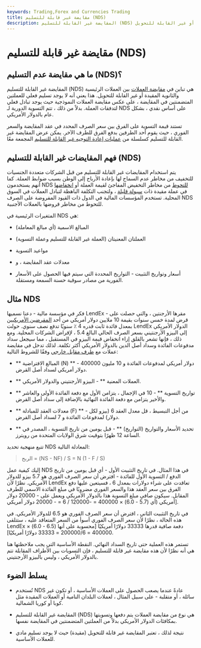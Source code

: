 ```yaml
---
keywords: Trading,Forex and Currencies Trading
title: مقايضة غير قابلة للتسليم (NDS)
description: المقايضة غير القابلة للتسليم (NDS) هي مقايضة العملات بين العملات الرئيسية والثانوية المقيدة أو غير القابلة للتحويل.
---
```


# مقايضة غير قابلة للتسليم (NDS)
## ما هي مقايضة عدم التسليم (NDS)؟

المقايضة غير القابلة للتسليم (NDS) هي تباين في [مقايضة العملات](/currencyswap) بين العملات الرئيسية والثانوية المقيدة أو غير القابلة للتحويل. هذا يعني أنه لا يوجد تسليم فعلي للعملتين المتضمنتين في المقايضة ، على عكس مقايضة العملات النموذجية حيث يوجد تبادل فعلي لتدفقات العملة. بدلاً من ذلك ، تتم التسوية الدورية لـ NDS على أساس نقدي ، بشكل عام بالدولار الأمريكي.

تستند قيمة التسوية على الفرق بين سعر الصرف المحدد في عقد المقايضة والسعر الفوري ، حيث يقوم أحد الطرفين بدفع الفرق للطرف الآخر. يمكن عرض المقايضة غير القابلة للتسليم كسلسلة من [عمليات إعادة التوجيه غير القابلة للتسليم](/ndf) المجمعة معًا.

## فهم المقايضات غير القابلة للتسليم (NDS)

يتم استخدام المقايضات غير القابلة للتسليم من قبل الشركات متعددة الجنسيات للتخفيف من مخاطر عدم السماح لها بإعادة الأرباح إلى الوطن بسبب ضوابط العملة. كما أنهم يستخدمون NDS [للتحوط](/hedge) من مخاطر التخفيض المفاجئ لقيمة العملة أو [انخفاضها](/depreciation) في عملة مقيدة ذات [سيولة قليلة](/liquidity) ، ولتجنب التكلفة الباهظة لتبادل العملات في السوق المحلية. تستخدم المؤسسات المالية في الدول ذات القيود المفروضة على الصرف NDS للتحوط من مخاطر قروضها بالعملات الأجنبية.

المتغيرات الرئيسية في NDS هي:

- المبالغ الاسمية (أي مبالغ المعاملة)

- العملتان المعنيتان (العملة غير القابلة للتسليم وعملة التسوية)

- مواعيد التسوية

- معدلات عقد المقايضة ، و

- أسعار وتواريخ التثبيت - التواريخ المحددة التي سيتم فيها الحصول على الأسعار الفورية من مصادر سوقية حسنة السمعة ومستقلة.

## مثال NDS

فكر في مؤسسة مالية - دعنا نسميها LendEx - مقرها الأرجنتين ، والتي حصلت على قرض لمدة خمس سنوات بقيمة 10 ملايين دولار أمريكي من أحد [المقرضين الأمريكيين](/lender) بمعدل فائدة ثابت قدره 4 ٪ سنويًا تدفع نصف سنوي. حولت LendEx الدولار الأمريكي إلى البيزو الأرجنتيني بسعر الصرف الحالي البالغ 5.4 ، لإقراض الشركات المحلية. ومع ذلك ، فإنها تشعر بالقلق إزاء انخفاض قيمة البيزو في المستقبل ، مما سيجعل سداد مدفوعات الفائدة وسداد أصل الدين بالدولار الأمريكي أكثر تكلفة. لذلك تدخل في مقايضة عملات مع [طرف مقابل خارجي](/counterparty) وفقًا للشروط التالية:

- ** المبالغ الافتراضية (N) ** - 400000 دولار أمريكي لمدفوعات الفائدة و 10 مليون دولار أمريكي لسداد أصل القرض.

- ** العملات المعنية ** - البيزو الأرجنتيني والدولار الأمريكي.

- ** تواريخ التسوية ** - 10 في الإجمال ، يتزامن الأول مع دفعة الفائدة الأولى والعاشر والأخير يتزامن مع دفعة الفائدة النهائية بالإضافة إلى سداد أصل القرض.

- ** معدلات العقد للمبادلة (F) ** - من أجل التبسيط ، قل معدل العقد 6 (بيزو لكل دولار) لمدفوعات الفائدة و 7 لسداد أصل القرض.

- ** تحديد الأسعار والتواريخ (التواريخ) ** - قبل يومين من تاريخ التسوية ، المصدر في الساعة 12 ظهرًا بتوقيت شرق الولايات المتحدة من رويترز.

تتبع منهجية تحديد NDS المعادلة التالية:

>

> الربح = (NS - NF) / S = N (1 - F / S)

>

إليك كيفية عمل NDS في هذا المثال. في تاريخ التثبيت الأول - أي قبل يومين من تاريخ الدفع / التسوية الأول للفائدة - افترض أن سعر الصرف الفوري هو 5.7 بيزو للدولار الأمريكي. نظرًا لأن LendEx تعاقدت على شراء دولارات بمعدل 6 ، فسيتعين عليها دفع الفرق بين سعر العقد هذا والسعر الفوري مضروبًا في مبلغ الفائدة الاسمي للطرف المقابل. سيكون صافي مبلغ التسوية هذا بالدولار الأمريكي ويعمل على - 20000 دولار أمريكي (أي (5.7 - 6.0) × 400000 = -120000 / 6 = - 20000 دولار أمريكي].

في تاريخ التثبيت الثاني ، افترض أن سعر الصرف الفوري هو 6.5 للدولار الأمريكي. في هذه الحالة ، نظرًا لأن سعر الصرف الفوري أسوأ من السعر المتعاقد عليه ، ستتلقى LendEx دفعة صافية قدرها 33333 دولارًا أمريكيًا [محسوبة على أنها (6.5 - 6.0) × 400000 = 200000/6 = 33333 دولارًا أمريكيًا].

تستمر هذه العملية حتى تاريخ السداد النهائي. النقطة الأساسية التي يجب ملاحظتها هنا هي أنه نظرًا لأن هذه مقايضة غير قابلة للتسليم ، فإن التسويات بين الأطراف المقابلة تتم بالدولار الأمريكي ، وليس بالبيزو الأرجنتيني.

## يسلط الضوء

- تُستخدم NDS عادةً عندما يصعب الحصول على العملات الأساسية ، أو تكون غير سائلة ، أو متقلبة - على سبيل المثال ، لعملات البلدان النامية أو العملات المقيدة مثل كوبا أو كوريا الشمالية.

- المقايضة غير القابلة للتسليم (NDS) هي نوع من مقايضة العملات يتم دفعها وتسويتها بمكافئات الدولار الأمريكي بدلاً من العملتين المتضمنتين في المقايضة نفسها.

- نتيجة لذلك ، تعتبر المقايضة غير قابلة للتحويل (مقيدة) حيث لا يوجد تسليم مادي للعملات الأساسية.


